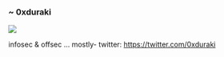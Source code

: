 ### ~ 0xduraki

<img src="https://github-readme-stats.vercel.app/api?username=duraki&show_icons=true&hide_border=true&theme=dark&hide_title=true&include_all_commits=true&count_private=true" />

infosec & offsec ... mostly- twitter: https://twitter.com/0xduraki
